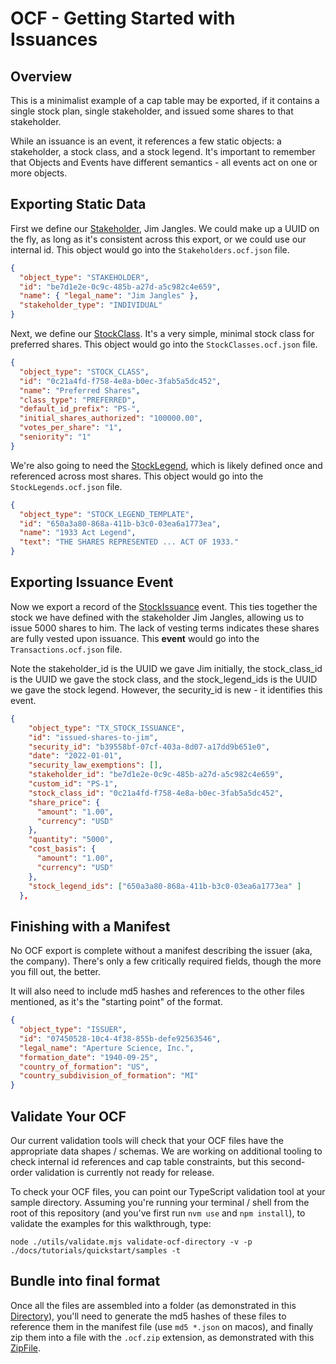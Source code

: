 # OCF - Getting Started with Issuances

## Overview

This is a minimalist example of a cap table may be exported, if it contains a single stock plan, single stakeholder, and issued some shares to that stakeholder.

While an issuance is an event, it references a few static objects: a stakeholder, a stock class, and a stock legend. It's important to remember that Objects and Events have different semantics - all events act on one or more objects.

## Exporting Static Data

First we define our [Stakeholder](../../schema_markdown/schema/objects/Stakeholder.md), Jim Jangles. We could make up a UUID on the fly, as long as it's consistent across this export, or we could use our internal id. This object would go into the `Stakeholders.ocf.json` file.

```json
{
  "object_type": "STAKEHOLDER",
  "id": "be7d1e2e-0c9c-485b-a27d-a5c982c4e659",
  "name": { "legal_name": "Jim Jangles" },
  "stakeholder_type": "INDIVIDUAL"
}
```

Next, we define our [StockClass](../../schema_markdown/schema/objects/StockClass.md). It's a very simple, minimal stock class for preferred shares. This object would go into the `StockClasses.ocf.json` file.

```json
{
  "object_type": "STOCK_CLASS",
  "id": "0c21a4fd-f758-4e8a-b0ec-3fab5a5dc452",
  "name": "Preferred Shares",
  "class_type": "PREFERRED",
  "default_id_prefix": "PS-",
  "initial_shares_authorized": "100000.00",
  "votes_per_share": "1",
  "seniority": "1"
}
```

We're also going to need the [StockLegend](../../schema_markdown/schema/objects/StockLegendTemplate.md), which is likely defined once and referenced across most shares. This object would go into the `StockLegends.ocf.json` file.

```json
{
  "object_type": "STOCK_LEGEND_TEMPLATE",
  "id": "650a3a80-868a-411b-b3c0-03ea6a1773ea",
  "name": "1933 Act Legend",
  "text": "THE SHARES REPRESENTED ... ACT OF 1933."
}
```

## Exporting Issuance Event

Now we export a record of the [StockIssuance](../../schema_markdown/schema/objects/transactions/issuance/StockIssuance.md) event. This ties together the stock we have defined with the stakeholder Jim Jangles, allowing us to issue 5000 shares to him. The lack of vesting terms indicates these shares are fully vested upon issuance. This **event** would go into the `Transactions.ocf.json` file.

Note the stakeholder_id is the UUID we gave Jim initially, the stock_class_id is the UUID we gave the stock class, and the stock_legend_ids is the UUID we gave the stock legend. However, the security_id is new - it identifies this event.

```json
{
    "object_type": "TX_STOCK_ISSUANCE",
    "id": "issued-shares-to-jim",
    "security_id": "b39558bf-07cf-403a-8d07-a17dd9b651e0",
    "date": "2022-01-01",
    "security_law_exemptions": [],
    "stakeholder_id": "be7d1e2e-0c9c-485b-a27d-a5c982c4e659",
    "custom_id": "PS-1",
    "stock_class_id": "0c21a4fd-f758-4e8a-b0ec-3fab5a5dc452",
    "share_price": {
      "amount": "1.00",
      "currency": "USD"
    },
    "quantity": "5000",
    "cost_basis": {
      "amount": "1.00",
      "currency": "USD"
    },
    "stock_legend_ids": ["650a3a80-868a-411b-b3c0-03ea6a1773ea" ]
  },
```

## Finishing with a Manifest

No OCF export is complete without a manifest describing the issuer (aka, the company). There's only a few critically required fields, though the more you fill out, the better.

It will also need to include md5 hashes and references to the other files mentioned, as it's the "starting point" of the format.

```json
{
  "object_type": "ISSUER",
  "id": "07450528-10c4-4f38-855b-defe92563546",
  "legal_name": "Aperture Science, Inc.",
  "formation_date": "1940-09-25",
  "country_of_formation": "US",
  "country_subdivision_of_formation": "MI"
}
```

## Validate Your OCF

Our current validation tools will check that your OCF files have the appropriate data shapes / schemas. We are working on additional tooling to check internal id references and cap table constraints, but this second-order validation is currently not ready for release.

To check your OCF files, you can point our TypeScript validation tool at your sample directory. Assuming you're running your terminal / shell from the root of this repository (and you've first run `nvm use` and `npm install`), to validate the examples for this walkthrough, type:

```commandline
node ./utils/validate.mjs validate-ocf-directory -v -p ./docs/tutorials/quickstart/samples -t
```

## Bundle into final format

Once all the files are assembled into a folder (as demonstrated in this [Directory](https://github.com/Open-Cap-Table-Coalition/Open-Cap-Format-OCF/tree/main/docs/tutorials/quickstart/samples)), you'll need to generate the md5 hashes of these files to reference them in the manifest file (use `md5 *.json` on macos), and finally zip them into a file with the `.ocf.zip` extension, as demonstrated with this [ZipFile](./issuance_aperture_science_inc.ocf.zip).
